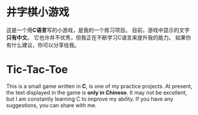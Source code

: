 # 井字棋小游戏
这是一个用**C语言**写的小游戏，是我的一个练习项目。
目前，游戏中显示的文字**只有中文**。
它也许并不优秀，但我正在不断学习C语言来提升我的能力。
如果你有什么建议，你可以分享给我。

# Tic-Tac-Toe
This is a small game written in **C**, is one of my practice projects.
At present, the text displayed in the game is **only in Chinese**.
It may not be excellent, but I am constantly learning C to improve my ability.
If you have any suggestions, you can share with me.
